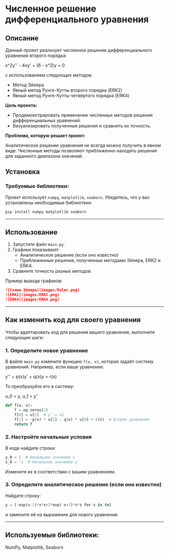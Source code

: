# Численное решение дифференциального уравнения

## Описание

Данный проект реализует численное решение дифференциального уравнения второго порядка:

x^2y'' - 4xy' + (6 - x^2)y = 0

с использованием следующих методов:

- Метод Эйлера
- Явный метод Рунге-Кутты второго порядка (ERK2)
- Явный метод Рунге-Кутты четвёртого порядка (ERK4)

**Цель проекта:**
- Продемонстрировать применение численных методов решения дифференциальных уравнений.
- Визуализировать полученные решения и сравнить их точность.

**Проблема, которую решает проект:**

Аналитическое решение уравнения не всегда можно получить в явном виде. Численные методы позволяют приближенно находить решения для заданного диапазона значений.

## Установка

### Требуемые библиотеки:
Проект использует `numpy`, `matplotlib`, `seaborn`. Убедитесь, что у вас установлены необходимые библиотеки:

```bash
pip install numpy matplotlib seaborn
```

---

## Использование

1. Запустите файл `main.py`.
2. Графики показывают:
   - Аналитическое решение (если оно известно)
   - Приближенные решения, полученные методами Эйлера, ERK2 и ERK4.
3. Сравните точность разных методов.

Пример вывода графиков:

```md
![Схема Эйлера](images/Euler.png)
![ERK2](images/ERK2.png)
![ERK4](images/ERK4.png)
```

---

## Как изменить код для своего уравнения

Чтобы адаптировать код для решения вашего уравнения, выполните следующие шаги:

### 1. Определите новое уравнение  
В файле `main.py` измените функцию `f(u, x)`, которая задаёт систему уравнений. Например, если ваше уравнение:

y'' + p(x)y' + q(x)y = r(x)

То преобразуйте его в систему:

u_0 = y, u_1 = y'


```python
def f(u, x):
    f = np.zeros(2)
    f[0] = u[1]  # y' = u1
    f[1] = -p(x) * u[1] - q(x) * u[0] + r(x)  # Второе уравнение
    return f
```

### 2. Настройте начальные условия  
В коде найдите строки:

```python
y_0 = 1  # Начальное значение y
z_0 = -1  # Начальное значение y'
```

Измените их в соответствии с вашим уравнением.

### 3. Определите аналитическое решение (если оно известно)  
Найдите строку:

```python
y = [-exp(x-1)*x*x+2*exp(-x+1)*x*x for x in tm]
```

и замените её на выражение для нового уравнения.

---

## Используемые библиотеки:
NumPy, Matplotlib, Seaborn
